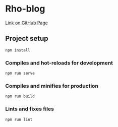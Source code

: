 # Rho-blog

[Link on GitHub Page](https://iryna-zgn.github.io/vue.js-blog)

## Project setup
```
npm install
```

### Compiles and hot-reloads for development
```
npm run serve
```

### Compiles and minifies for production
```
npm run build
```

### Lints and fixes files
```
npm run lint
```
